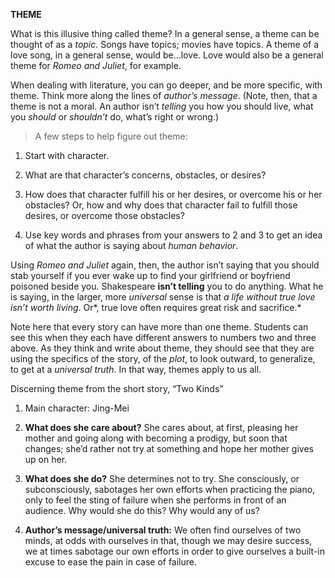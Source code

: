 **THEME**

What is this illusive thing called theme? In a general sense, a theme
can be thought of as a *topic*. Songs have topics; movies have topics. A
theme of a love song, in a general sense, would be…love. Love would also
be a general theme for *Romeo and Juliet*, for example.

When dealing with literature, you can go deeper, and be more specific,
with theme. Think more along the lines of *author’s message*. (Note,
then, that a theme is not a moral. An author isn’t *telling* you how you
should live, what you *should* or *shouldn’t* do, what’s right or
wrong.)

> A few steps to help figure out theme:

1.  Start with character.

2.  What are that character’s concerns, obstacles, or desires?

3.  How does that character fulfill his or her desires, or overcome his
    or her obstacles? Or, how and why does that character fail to
    fulfill those desires, or overcome those obstacles?

4.  Use key words and phrases from your answers to 2 and 3 to get an
    idea of what the author is saying about *human behavior*.

Using *Romeo and Juliet* again, then, the author isn’t saying that you
should stab yourself if you ever wake up to find your girlfriend or
boyfriend poisoned beside you. Shakespeare **isn’t telling** you to do
anything. What he is saying, in the larger, more *universal* sense is
that *a life without true love isn’t worth living*. Or*, true love often
requires great risk and sacrifice.*

Note here that every story can have more than one theme. Students can
see this when they each have different answers to numbers two and three
above. As they think and write about theme, they should see that they
are using the specifics of the story, of the *plot*, to look outward, to
generalize, to get at a *universal truth*. In that way, themes apply to
us all.

Discerning theme from the short story, “Two Kinds”

1.  Main character: Jing-Mei

2.  **What does she care about?** She cares about, at first, pleasing
    her mother and going along with becoming a prodigy, but soon that
    changes; she’d rather not try at something and hope her mother gives
    up on her.

3.  **What does she do?** She determines not to try. She consciously, or
    subconsciously, sabotages her own efforts when practicing the piano,
    only to feel the sting of failure when she performs in front of
    an audience. Why would she do this? Why would any of us?

4.  **Author’s message/universal truth:** We often find ourselves of two
    minds, at odds with ourselves in that, though we may desire success,
    we at times sabotage our own efforts in order to give ourselves a
    built-in excuse to ease the pain in case of failure.


